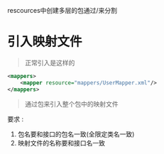 rescources中创建多层的包通过/来分割



# 引入映射文件

> 正常引入是这样的

```xml
<mappers>
	<mapper resource="mappers/UserMapper.xml"/>
</mappers>
```



> 通过包来引入整个包中的映射文件

要求 :

1. 包名要和接口的包名一致(全限定类名一致)
2. 映射文件的名称要和接口名一致

